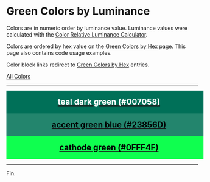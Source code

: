 <!--suppress HtmlUnknownTarget -->
<style>
  div.color-block {
    text-align: center;
  }

  .color-block {
    width: 100%;
    margin: 0;
    padding: 0.5em;
  }

  .black-pass {
    color: black;
  }

  .white-pass {
    color: white;
  }
</style>

# Green Colors by Luminance

Colors are in numeric order by luminance value. Luminance values were calculated with the
<a href="https://contrastchecker.online/color-relative-luminance-calculator" target="_blank" rel="noopener noreferrer">Color Relative Luminance Calculator</a>.

Colors are ordered by hex value on the [Green Colors by Hex](./green-colors-by-hex.md) page.
This page also contains code usage examples.

Color block links redirect to [Green Colors by Hex](./green-colors-by-hex.md) entries.

[All Colors](./all-colors.md)

----

<!-- luminance: 0.1229292159 -->
<div class="color-block" style="background: #007058;">
  <a href="./green-colors.html#teal-dark-green-007058">
    <h2 class="color-block white-pass">teal dark green (#007058)</h2>
  </a>
</div>

<!-- luminance: 0.1823650926 -->
<div class="color-block" style="background: #23856D;">
  <a href="./green-colors.html#accent-green-blue-23856d">
    <h2 class="color-block black-pass">accent green blue (#23856D)</h2>
  </a>
</div>

<!-- luminance: 0.7218607122 -->
<div class="color-block" style="background: #0FFF4F;">
  <a href="./green-colors.html#cathode-green-0fff4f">
    <h2 class="color-block black-pass">cathode green (#0FFF4F)</h2>
  </a>
</div>

----

Fin.
